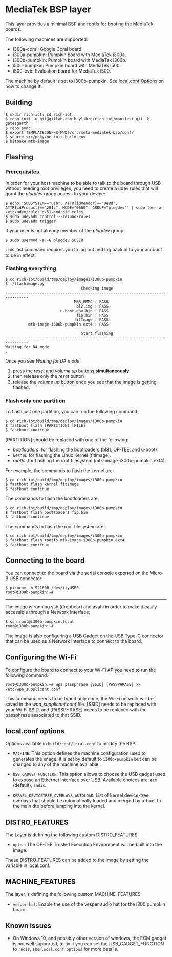 # MediaTek BSP layer

This layer provides a minimal BSP and rootfs for booting the MediaTek boards.

The following machines are supported:
* i300a-coral: Google Coral board.
* i300a-pumpkin: Pumpkin board with MediaTek i300a.
* i300b-pumpkin: Pumpkin board with MediaTek i300b.
* i500-pumpkin: Pumpkin board with MediaTek i500.
* i500-evb: Evaluation board for MediaTek i500.

The machine by default is set to i300b-pumpkin. See [local.conf Options](#localconf-options) on how to change it.

## Building

    $ mkdir rich-iot; cd rich-iot
    $ repo init -u git@gitlab.com:baylibre/rich-iot/manifest.git -b gatesgarth
    $ repo sync
    $ export TEMPLATECONF=${PWD}/src/meta-mediatek-bsp/conf/
    $ source src/poky/oe-init-build-env
    $ bitbake mtk-image

## Flashing

### Prerequisites

In order for your host machine to be able to talk to the board through USB
without needing root privileges, you need to create a udev rules that will
grant the *plugdev* group access to your device:

    $ echo 'SUBSYSTEM=="usb", ATTR{idVendor}=="0e8d", ATTR{idProduct}=="201c", MODE="0660", GROUP="plugdev"' | sudo tee -a /etc/udev/rules.d/51-android.rules
    $ sudo udevadm control --reload-rules
    $ sudo udevadm trigger

If your user is not already member of the *plugdev* group:

	$ sudo usermod -a -G plugdev $USER

This last command requires you to log out and log back in to your account to be
in effect.

### Flashing everything

    $ cd rich-iot/build/tmp/deploy/images/i300b-pumpkin
    $ ./flashimage.py
                                     Checking image
    --------------------------------------------------------------------------------
                                  MBR_EMMC : PASS
                                   bl2.img : PASS
                            u-boot-env.bin : PASS
                                   fip.bin : PASS
                                  fitImage : PASS
              mtk-image-i300b-pumpkin.ext4 : PASS

                                     Start flashing
    --------------------------------------------------------------------------------
    Waiting for DA mode
    .

Once you see *Waiting for DA mode*:
1) press the *reset* and *volume up* buttons **simultaneously**
2) then release only the *reset* button
3) release the *volume up* button once you see that the image is getting flashed.

### Flash only one partition

To flash just one partition, you can run the following command:

    $ cd rich-iot/build/tmp/deploy/images/i300b-pumpkin
    $ fastboot flash [PARTITION] [FILE]
    $ fastboot continue

[PARTITION] should be replaced with one of the following:
- *bootloaders*: for flashing the bootloaders (bl31, OP-TEE, and u-boot)
- *kernel*: for flashing the Linux Kernel (fitImage).
- *rootfs*: for flashing the root filesystem (mtk-image-i300b-pumpkin.ext4).

For example, the commands to flash the kernel are:

    $ cd rich-iot/build/tmp/deploy/images/i300b-pumpkin
    $ fastboot flash kernel fitImage
    $ fastboot continue

The commands to flash the bootloaders are:

    $ cd rich-iot/build/tmp/deploy/images/i300b-pumpkin
    $ fastboot flash bootloaders fip.bin
    $ fastboot continue

The commands to flash the root filesystem are:

    $ cd rich-iot/build/tmp/deploy/images/i300b-pumpkin
    $ fastboot flash rootfs mtk-image-i300b-pumpkin.ext4
    $ fastboot continue

## Connecting to the board

You can connect to the board via the serial console exported on the Micro-B USB connector:

    $ picocom -b 921600 /dev/ttyUSB0
    root@i300b-pumpkin:~#

---
The image is running ssh (dropbear) and avahi in order to make it easily accessible through a Network Interface:

    $ ssh root@i300b-pumpkin.local
    root@i300b-pumpkin:~#

The image is also configuring a USB Gadget on the USB Type-C connector that can be used as a Network Interface to connect to the board.

## Configuring the Wi-Fi

To configure the board to connect to your Wi-Fi AP you need to run the following command:

    root@i300b-pumpkin:~# wpa_passphrase [SSID] [PASSPHRASE] >> /etc/wpa_supplicant.conf

This command needs to be typed only once, the Wi-Fi network will be saved in
the *wpa_supplicant.conf* file. [SSID] needs to be replaced with your
Wi-Fi SSID, and [PASSPHRASE] needs to be replaced with the passphrase
associated to that SSID.

## local.conf options

Options available in `build/conf/local.conf` to modify the BSP:

* `MACHINE`: This option defines the machine configuration used to generates
	the image. It is set by default to `i300b-pumpkin` but can be changed to
	any of the machine available.

* `USB_GADGET_FUNCTION`: This option allows to choose the USB gadget used
	to expose an Ethernet interface over USB. Available choices are: `ecm` (default),
	`rndis`.

* `KERNEL_DEVICETREE_OVERLAYS_AUTOLOAD`: List of kernel device-tree overlays
	that should be automatically loaded and merged by u-boot to the main dtb
	before jumping into the kernel.

## DISTRO_FEATURES

The Layer is defining the following custom DISTRO_FEATURES:
* `optee`: The OP-TEE Trusted Execution Environment will be built into the image.

These DISTRO_FEATURES can be added to the image by setting the variable in [local.conf](#localconf-options).

## MACHINE_FEATURES

The layer is defining the following custom MACHINE_FEATURES:
* `vesper-hat`: Enable the use of the vesper audio hat for the i300 pumpkin board.

## Known issues

* On Windows 10, and possibly other version of windows, the ECM gadget is
	not well supported, to fix it you can set the USB_GADGET_FUNCTION to `rndis`,
	see `local.conf options` for more details.
